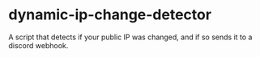 # dynamic-ip-change-detector
A script that detects if your public IP was changed, and if so sends it to a discord webhook.
